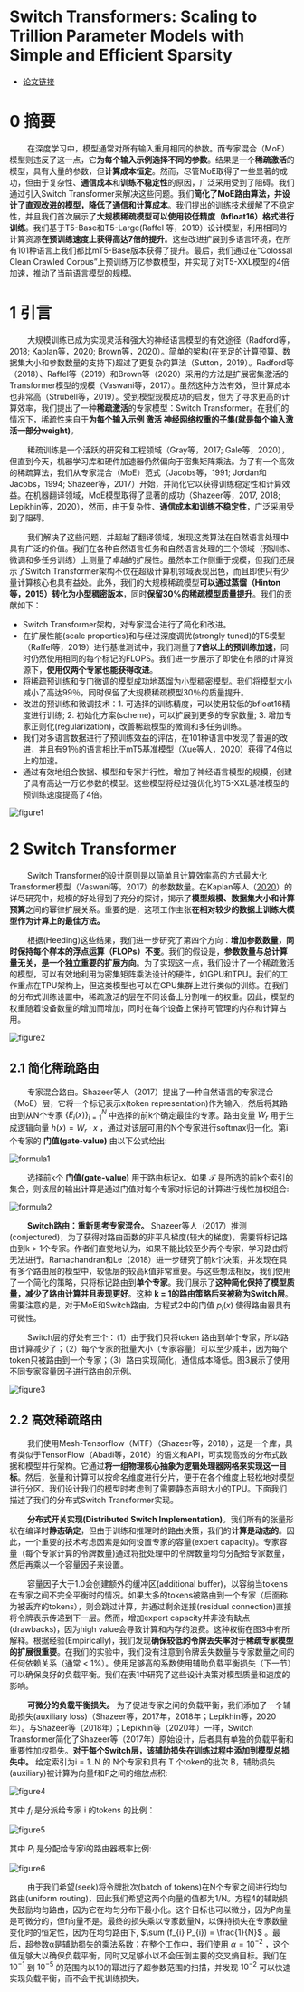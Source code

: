 # Switch Transformers: Scaling to Trillion Parameter Models with Simple and Efficient Sparsity
- [论文链接](https://arxiv.org/pdf/2101.03961)

# 0 摘要
&nbsp;&nbsp;&nbsp;&nbsp;&nbsp;&nbsp;&nbsp;&nbsp;在深度学习中，模型通常对所有输入重用相同的参数。而专家混合（MoE）模型则违反了这一点，它**为每个输入示例选择不同的参数**。结果是一个**稀疏激活**的模型，具有大量的参数，但**计算成本恒定**。然而，尽管MoE取得了一些显著的成功，但由于复杂性、**通信成本**和**训练不稳定性**的原因，广泛采用受到了阻碍。我们通过引入Switch Transformer来解决这些问题。我们**简化了MoE路由算法，并设计了直观改进的模型，降低了通信和计算成本**。我们提出的训练技术缓解了不稳定性，并且我们首次展示了**大规模稀疏模型可以使用较低精度（bfloat16）格式进行训练**。我们基于T5-Base和T5-Large(Raffel 等，2019）设计模型，利用相同的计算资源**在预训练速度上获得高达7倍的提升**。这些改进扩展到多语言环境，在所有101种语言上我们都比mT5-Base版本获得了提升。最后，我们通过在“Colossal Clean Crawled Corpus”上预训练万亿参数模型，并实现了对T5-XXL模型的4倍加速，推动了当前语言模型的规模。<br>

# 1 引言
&nbsp;&nbsp;&nbsp;&nbsp;&nbsp;&nbsp;&nbsp;&nbsp;大规模训练已成为实现灵活和强大的神经语言模型的有效途径（Radford等，2018; Kaplan等，2020; Brown等，2020）。简单的架构(在充足的计算预算、数据集大小和参数数量的支持下)超过了更复杂的算法（Sutton，2019）。Radford等（2018）、Raffel等（2019）和Brown等（2020）采用的方法是扩展密集激活的Transformer模型的规模（Vaswani等，2017）。虽然这种方法有效，但计算成本也非常高（Strubell等，2019）。受到模型规模成功的启发，但为了寻求更高的计算效率，我们提出了一种**稀疏激活**的专家模型：Switch Transformer。在我们的情况下，稀疏性来自于**为每个输入示例 激活 神经网络权重的子集(就是每个输入激活一部分weight)**。<br>

&nbsp;&nbsp;&nbsp;&nbsp;&nbsp;&nbsp;&nbsp;&nbsp;稀疏训练是一个活跃的研究和工程领域（Gray等，2017; Gale等，2020），但直到今天，机器学习库和硬件加速器仍然偏向于密集矩阵乘法。为了有一个高效的稀疏算法，我们从专家混合（MoE）范式（Jacobs等，1991; Jordan和Jacobs，1994; Shazeer等，2017）开始，并简化它以获得训练稳定性和计算效益。在机器翻译领域，MoE模型取得了显著的成功（Shazeer等，2017, 2018; Lepikhin等，2020），然而，由于复杂性、**通信成本和训练不稳定性**，广泛采用受到了阻碍。<br>

&nbsp;&nbsp;&nbsp;&nbsp;&nbsp;&nbsp;&nbsp;&nbsp;我们解决了这些问题，并超越了翻译领域，发现这类算法在自然语言处理中具有广泛的价值。我们在各种自然语言任务和自然语言处理的三个领域（预训练、微调和多任务训练）上测量了卓越的扩展性。虽然本工作侧重于规模，但我们还展示了Switch Transformer架构不仅在超级计算机领域表现出色，而且即使只有少量计算核心也具有益处。此外，我们的大规模稀疏模型**可以通过蒸馏（Hinton等，2015）转化为小型稠密版本**，同时**保留30%的稀疏模型质量提升**。我们的贡献如下：<br>

- Switch Transformer架构，对专家混合进行了简化和改进。<br>
- 在扩展性能(scale properties)和与经过深度调优(strongly tuned)的T5模型（Raffel等，2019）进行基准测试中，我们测量了**7倍以上的预训练加速**，同时仍然使用相同的每个标记的FLOPS。我们进一步展示了即使在有限的计算资源下，**使用仅两个专家也能获得改进**。<br>
- 将稀疏预训练和专门微调的模型成功地蒸馏为小型稠密模型。我们将模型大小减小了高达99％，同时保留了大规模稀疏模型30％的质量提升。<br>
- 改进的预训练和微调技术：1. 可选择的训练精度，可以使用较低的bfloat16精度进行训练; 2. 初始化方案(scheme)，可以扩展到更多的专家数量; 3. 增加专家正则化(regularization)，改善稀疏模型的微调和多任务训练。<br>
- 我们对多语言数据进行了预训练效益的评估，在101种语言中发现了普遍的改进，并且有91％的语言相比于mT5基准模型（Xue等人，2020）获得了4倍以上的加速。<br>
- 通过有效地组合数据、模型和专家并行性，增加了神经语言模型的规模，创建了具有高达一万亿参数的模型。这些模型将经过强优化的T5-XXL基准模型的预训练速度提高了4倍。<br>

![figure1](images/switch-transformer-figure1.png)

# 2 Switch Transformer
&nbsp;&nbsp;&nbsp;&nbsp;&nbsp;&nbsp;&nbsp;&nbsp;Switch Transformer的设计原则是以简单且计算效率高的方式最大化Transformer模型（Vaswani等，2017）的参数数量。在Kaplan等人（[2020](https://arxiv.org/pdf/2001.08361)）的详尽研究中，规模的好处得到了充分的探讨，揭示了**模型规模、数据集大小和计算预算**之间的幂律扩展关系。重要的是，这项工作主张**在相对较少的数据上训练大模型作为计算上的最佳方法。** <br>

&nbsp;&nbsp;&nbsp;&nbsp;&nbsp;&nbsp;&nbsp;&nbsp;根据(Heeding)这些结果，我们进一步研究了第四个方向：**增加参数数量，同时保持每个样本的浮点运算（FLOPs）不变**。我们的假设是，**参数数量与总计算量无关，是一个独立重要的扩展方向**。为了实现这一点，我们设计了一个稀疏激活的模型，可以有效地利用为密集矩阵乘法设计的硬件，如GPU和TPU。我们的工作重点在TPU架构上，但这类模型也可以在GPU集群上进行类似的训练。在我们的分布式训练设置中，稀疏激活的层在不同设备上分割唯一的权重。因此，模型的权重随着设备数量的增加而增加，同时在每个设备上保持可管理的内存和计算占用。

![figure2](images/switch-transformer-figure2.png)

## 2.1 简化稀疏路由
&nbsp;&nbsp;&nbsp;&nbsp;&nbsp;&nbsp;&nbsp;&nbsp;专家混合路由。Shazeer等人（2017）提出了一种自然语言的专家混合（MoE）层，它将一个标记表示x(token representation)作为输入，然后将其路由到从N个专家 $\left\lbrace E_{i} (x) \right\rbrace_{i=1} ^{N}$ 中选择的前k个确定最佳的专家。路由变量 $W_{r}$ 用于生成逻辑向量 $h(x) = W_{r} · x$ ，通过对该层可用的N个专家进行softmax归一化。第i个专家的 **门值(gate-value)** 由以下公式给出:<br>

 ![formula1](images/switch-transformer-formula1.png)

&nbsp;&nbsp;&nbsp;&nbsp;&nbsp;&nbsp;&nbsp;&nbsp;选择前k个 **门值(gate-value)** 用于路由标记x。如果 $\mathcal{T}$ 是所选的前k个索引的集合，则该层的输出计算是通过门值对每个专家对标记的计算进行线性加权组合: <br>

 ![formula2](images/switch-transformer-formula2.png)

&nbsp;&nbsp;&nbsp;&nbsp;&nbsp;&nbsp;&nbsp;&nbsp;**Switch路由：重新思考专家混合。** Shazeer等人（2017）推测(conjectured)，为了获得对路由函数的非平凡梯度(较大的梯度)，需要将标记路由到k > 1个专家。作者们直觉地认为，如果不能比较至少两个专家，学习路由将无法进行。Ramachandran和Le（2018）进一步研究了前k个决策，并发现在具有多个路由层的模型中，较低层的较高k值非常重要。与这些想法相反，我们使用了一个简化的策略，只将标记路由到**单个专家**。我们展示了**这种简化保持了模型质量，减少了路由计算并且表现更好**。这种 **k = 1的路由策略后来被称为Switch层**。需要注意的是，对于MoE和Switch路由，方程式2中的门值 $p_{i}(x)$ 使得路由器具有可微性。<br>

&nbsp;&nbsp;&nbsp;&nbsp;&nbsp;&nbsp;&nbsp;&nbsp;Switch层的好处有三个：（1）由于我们只将token 路由到单个专家，所以路由计算减少了；（2）每个专家的批量大小（专家容量）可以至少减半，因为每个token只被路由到一个专家；（3）路由实现简化，通信成本降低。图3展示了使用不同专家容量因子进行路由的示例。<br>

![figure3](images/switch-transformer-figure3.png)

## 2.2 高效稀疏路由
&nbsp;&nbsp;&nbsp;&nbsp;&nbsp;&nbsp;&nbsp;&nbsp;我们使用Mesh-Tensorflow（MTF）（Shazeer等，2018），这是一个库，具有类似于TensorFlow（Abadi等，2016）的语义和API，可实现高效的分布式数据和模型并行架构。它通过**将一组物理核心抽象为逻辑处理器网格来实现这一目标**。然后，张量和计算可以按命名维度进行分片，便于在各个维度上轻松地对模型进行分区。我们设计我们的模型时考虑到了需要静态声明大小的TPU。下面我们描述了我们的分布式Switch Transformer实现。<br>

&nbsp;&nbsp;&nbsp;&nbsp;&nbsp;&nbsp;&nbsp;&nbsp;**分布式开关实现(Distributed Switch Implementation)**。我们所有的张量形状在编译时**静态确定**，但由于训练和推理时的路由决策，我们的**计算是动态的**。因此，一个重要的技术考虑因素是如何设置专家的容量(expert capacity)。专家容量（每个专家计算的令牌数量)通过将批处理中的令牌数量均匀分配给专家数量，然后再乘以一个容量因子来设置。<br>

&nbsp;&nbsp;&nbsp;&nbsp;&nbsp;&nbsp;&nbsp;&nbsp;容量因子大于1.0会创建额外的缓冲区(additional buffer)，以容纳当tokens在专家之间不完全平衡时的情况。如果太多的tokens被路由到一个专家（后面称为被丢弃的tokens），则会跳过计算，并通过剩余连接(residual connection)直接将令牌表示传递到下一层。然而，增加expert capacity并非没有缺点(drawbacks)，因为high value会导致计算和内存的浪费。这种权衡在图3中有所解释。根据经验(Empirically)，我们发现**确保较低的令牌丢失率对于稀疏专家模型的扩展很重要**。在我们的实验中，我们没有注意到令牌丢失数量与专家数量之间的任何依赖关系（通常 < 1%）。使用足够高的系数使用辅助负载平衡损失（下一节）可以确保良好的负载平衡。我们在表1中研究了这些设计决策对模型质量和速度的影响。<br>

&nbsp;&nbsp;&nbsp;&nbsp;&nbsp;&nbsp;&nbsp;&nbsp;**可微分的负载平衡损失。** 为了促进专家之间的负载平衡，我们添加了一个辅助损失(auxiliary loss)（Shazeer等，2017年，2018年；Lepikhin等，2020年）。与Shazeer等（2018年）；Lepikhin等（2020年）一样，Switch Transformer简化了Shazeer等（2017年）原始设计，后者具有单独的负载平衡和重要性加权损失。**对于每个Switch层，该辅助损失在训练过程中添加到模型总损失中。** 给定索引为i = 1..N 的 N个专家和具有 T 个token的批次 B，辅助损失(auxiliary)被计算为向量f和P之间的缩放点积: <br>

![figure4](images/switch-transformer-figure4.png)

其中 $f_{i}$ 是分派给专家 i 的tokens 的比例：<br>

![figure5](images/switch-transformer-figure5.png)

其中 $P_{i}$ 是分配给专家i的路由器概率比例: <br>

![figure6](images/switch-transformer-figure6.png)

&nbsp;&nbsp;&nbsp;&nbsp;&nbsp;&nbsp;&nbsp;&nbsp;由于我们希望(seek)将令牌批次(batch of tokens)在N个专家之间进行均匀路由(uniform routing)，因此我们希望这两个向量的值都为1/N。方程4的辅助损失鼓励均匀路由，因为它在均匀分布下最小化。这个目标也可以微分，因为P向量是可微分的，但f向量不是。最终的损失乘以专家数量N，以保持损失在专家数量变化时的恒定性，因为在均匀路由下, $\sum (f_{i} P_{i}) = \frac{1}{N}$ 。最后，超参数α是辅助损失的乘法系数；在整个工作中，我们使用 $α = 10^{-2}$ ，这个值足够大以确保负载平衡，同时又足够小以不会压倒主要的交叉熵目标。我们在 $10^{-1}$ 到 $10^{-5}$ 的范围内以10的幂进行了超参数范围的扫描，并发现 $10^{-2}$ 可以快速实现负载平衡，而不会干扰训练损失。<br>











 

 




